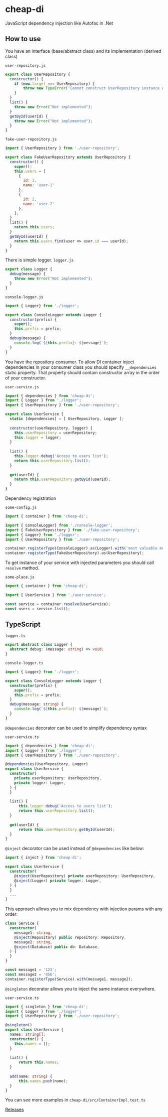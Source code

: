 # cheap-di
JavaScript dependency injection like Autofac in .Net

## How to use

You have an interface (base/abstract class) and its implementation (derived class)

`user-repository.js`
```js
export class UserRepository {
  constructor() {
    if (new.target === UserRepository) {
        throw new TypeError('Cannot construct UserRepository instance directly');
    }
  }
  list() {
    throw new Error("Not implemented");
  }
  getById(userId) {
    throw new Error("Not implemented");
  }
}
```

`fake-user-repository.js`
```js
import { UserRepository } from './user-repository';

export class FakeUserRepository extends UserRepository {
  constructor() {
    super();
    this.users = [
      {
        id: 1,
        name: 'user-1'
      },
      {
        id: 2,
        name: 'user-2'
      },
    ];
  }
  list() {
    return this.users;
  }
  getById(userId) {
    return this.users.find(user => user.id === userId);
  }
}
```

There is simple logger.
`logger.js`
```js
export class Logger {
  debug(message) {
    throw new Error("Not implemented");
  }
}
```

`console-logger.js`
```js
import { Logger} from './logger';

export class ConsoleLogger extends Logger {
  constructor(prefix) {
    super();
    this.prefix = prefix;
  }
  debug(message) {
    console.log(`${this.prefix}: ${message}`);
  }
}
```

You have the repository consumer.
To allow DI container inject dependencies in your consumer class you should specify `__dependencies` static property.
That property should contain constructor array in the order of your constructor.

`user-service.js`
```js
import { dependencies } from 'cheap-di';
import { Logger } from './logger';
import { UserRepository } from './user-repository';

export class UserService {
  static [dependencies] = [ UserRepository, Logger ];
  
  constructor(userRepository, logger) {
    this.userRepository = userRepository;
    this.logger = logger;
  }
  
  list() {
    this.logger.debug('Access to users list');
    return this.userRepository.list();
  }
  
  get(userId) {
    return this.userRepository.getById(userId);
  }
}
```

Dependency registration

`some-config.js`
```js
import { container } from 'cheap-di';

import { ConsoleLogger} from './console-logger';
import { FakeUserRepository } from './fake-user-repository';
import { Logger} from './logger';
import { UserRepository } from './user-repository';

container.registerType(ConsoleLogger).as(Logger).with('most valuable message prefix');
container.registerType(FakeUserRepository).as(UserRepository);
```

To get instance of your service with injected parameters you should call `resolve` method.

`some-place.js`
```js
import { container } from 'cheap-di';

import { UserService } from './user-service';

const service = container.resolve(UserService);
const users = service.list();
```

## TypeScript

`logger.ts`
```ts
export abstract class Logger {
  abstract debug: (message: string) => void;
}
```

`console-logger.ts`
```ts
import { Logger} from './logger';

export class ConsoleLogger extends Logger {
  constructor(prefix) {
    super();
    this.prefix = prefix;
  }
  debug(message: string) {
    console.log(`${this.prefix}: ${message}`);
  }
}
```

`@dependencies` decorator can be used to simplify dependency syntax

`user-service.ts`
```ts
import { dependencies } from 'cheap-di';
import { Logger } from './logger';
import { UserRepository } from './user-repository';

@dependencies(UserRepository, Logger)
export class UserService {
  constructor(
    private userRepository: UserRepository,
    private logger: Logger,
  ) {
  }
  
  list() {
      this.logger.debug('Access to users list');
      return this.userRepository.list();
  }
  
  get(userId) {
      return this.userRepository.getById(userId);
  }
}
```

`@inject` decorator can be used instead of `@dependencies` like below:
```ts
import { inject } from 'cheap-di';

export class UserService {
  constructor(
    @inject(UserRepository) private userRepository: UserRepository,
    @inject(Logger) private logger: Logger,
  ) {
  }
  ...
}
```

This approach allows you to mix dependency with injection params with any order:
```ts
class Service {
  constructor(
    message1: string,
    @inject(Repository) public repository: Repository,
    message2: string,
    @inject(Database) public db: Database,
  ) {
  }
}

const message1 = '123';
const message2 = '456';
container.registerType(Service).with(message1, message2);
```

`@singleton` decorator allows you to inject the same instance everywhere.

`user-service.ts`
```ts
import { singleton } from 'cheap-di';
import { Logger } from './logger';
import { UserRepository } from './user-repository';

@singleton()
export class UserService {
  names: string[];
  constructor() {
    this.names = [];
  }
  
  list() {
      return this.names;
  }
  
  add(name: string) {
      this.names.push(name);
  }
}
```

You can see more examples in `cheap-di/src/ContainerImpl.test.ts`


[Releases](./RELEASES.md)
